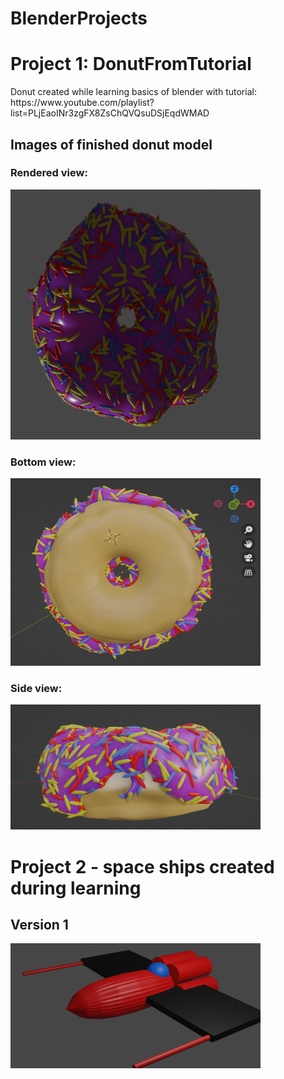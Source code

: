 ﻿# BlenderProjects

<h1>Project 1: DonutFromTutorial</h1>
Donut created while learning basics of blender with tutorial: 
https://www.youtube.com/playlist?list=PLjEaoINr3zgFX8ZsChQVQsuDSjEqdWMAD

<h2>Images of finished donut model</h2>
<h3>Rendered view:</h3>
<img src="https://github.com/pilichm/BlenderProjects/blob/main/DonutFromTutorial/images/donut_img_1.png" width="400" height="400">
<h3>Bottom view:</h3>
<img src="https://github.com/pilichm/BlenderProjects/blob/main/DonutFromTutorial/images/donut_img_2.png" width="400" height="300">
<h3>Side view:</h3>
<img src="https://github.com/pilichm/BlenderProjects/blob/main/DonutFromTutorial/images/donut_img_3.png" width="400" height="200">

<h1>Project 2 - space ships created during learning</h1>
<h2>Version 1</h2>
<img src="https://github.com/pilichm/BlenderProjects/blob/main/SpaceShip/Version_1/Renders/SpaceShip_1.png" width="400" height="200">

